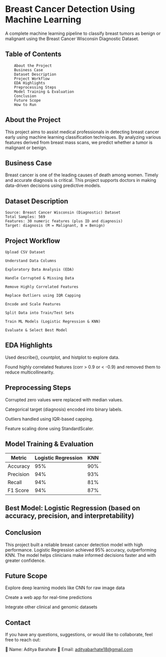 # Breast Cancer Detection Using Machine Learning
A complete machine learning pipeline to classify breast tumors as benign or malignant using the Breast Cancer Wisconsin Diagnostic Dataset.

## Table of Contents
        About the Project
        Business Case
        Dataset Description
        Project Workflow
        EDA Highlights
        Preprocessing Steps
        Model Training & Evaluation
        Conclusion
        Future Scope
        How to Run

## About the Project
This project aims to assist medical professionals in detecting breast cancer early using machine learning classification techniques. By analyzing various features derived from breast mass scans, we predict whether a tumor is malignant or benign.

## Business Case
Breast cancer is one of the leading causes of death among women. Timely and accurate diagnosis is critical. This project supports doctors in making data-driven decisions using predictive models.

## Dataset Description

    Source: Breast Cancer Wisconsin (Diagnostic) Dataset
    Total Samples: 569
    Features: 30 numeric features (plus ID and diagnosis)
    Target: diagnosis (M = Malignant, B = Benign)

## Project Workflow

    Upload CSV Dataset
    
    Understand Data Columns
    
    Exploratory Data Analysis (EDA)
    
    Handle Corrupted & Missing Data
    
    Remove Highly Correlated Features
    
    Replace Outliers using IQR Capping
    
    Encode and Scale Features
    
    Split Data into Train/Test Sets
    
    Train ML Models (Logistic Regression & KNN)
    
    Evaluate & Select Best Model

## EDA Highlights

Used describe(), countplot, and histplot to explore data.

Found highly correlated features (corr > 0.9 or < -0.9) and removed them to reduce multicollinearity.

## Preprocessing Steps
Corrupted zero values were replaced with median values.

Categorical target (diagnosis) encoded into binary labels.

Outliers handled using IQR-based capping.

Feature scaling done using StandardScaler.

## Model Training & Evaluation

| Metric	  | Logistic Regression |	KNN   |
|-----------|---------------------|-------|
| Accuracy  |        95%	        |  90%  | 
| Precision |	       94%	        |  93%  | 
| Recall	  |        94%	        |  81%  |
| F1 Score	|        94%	        |  87%  | 

## Best Model: Logistic Regression (based on accuracy, precision, and interpretability)

## Conclusion
This project built a reliable breast cancer detection model with high performance. Logistic Regression achieved 95% accuracy, outperforming KNN. The model helps clinicians make informed decisions faster and with greater confidence.

## Future Scope
Explore deep learning models like CNN for raw image data

Create a web app for real-time predictions

Integrate other clinical and genomic datasets

## Contact
If you have any questions, suggestions, or would like to collaborate, feel free to reach out:

👤 Name: Aditya Barahate
📧 Email: adityabarhate18@gmail.com

